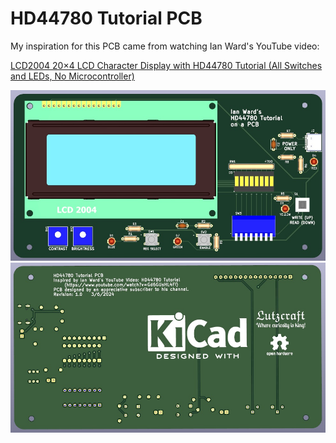 # HD44780 Tutorial PCB

My inspiration for this PCB came from watching Ian Ward's YouTube video:

[LCD2004 20×4 LCD Character Display with HD44780 Tutorial (All Switches and LEDs, No Microcontroller)](https://www.youtube.com/watch?v=Gd6GUsHL4FI)


![PCB Front Image](HD44780-tutorial-PCB-front.jpg)
![PCB Back Image](HD44780-tutorial-PCB-back.jpg)